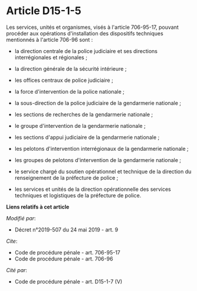 # Article D15-1-5

Les services, unités et organismes, visés à l'article 706-95-17, pouvant procéder aux opérations d'installation des
dispositifs techniques mentionnés à l'article 706-96 sont :

- la direction centrale de la police judiciaire et ses directions interrégionales et régionales ;

- la direction générale de la sécurité intérieure ;

- les offices centraux de police judiciaire ;

- la force d'intervention de la police nationale ;

- la sous-direction de la police judiciaire de la gendarmerie nationale ;

- les sections de recherches de la gendarmerie nationale ;

- le groupe d'intervention de la gendarmerie nationale ;

- les sections d'appui judiciaire de la gendarmerie nationale ;

- les pelotons d'intervention interrégionaux de la gendarmerie nationale ;

- les groupes de pelotons d'intervention de la gendarmerie nationale ;

- le service chargé du soutien opérationnel et technique de la direction du renseignement de la préfecture de police ;

- les services et unités de la direction opérationnelle des services techniques et logistiques de la préfecture de police.

**Liens relatifs à cet article**

_Modifié par_:

  - Décret n°2019-507 du 24 mai 2019 - art. 9

_Cite_:

  - Code de procédure pénale - art. 706-95-17
  - Code de procédure pénale - art. 706-96

_Cité par_:

  - Code de procédure pénale - art. D15-1-7 (V)
